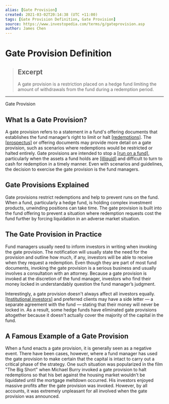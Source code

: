 ```yaml
---
alias: [Gate Provision]
created: 2021-03-02T20:14:38 (UTC +11:00)
tags: [Gate Provision Definition, Gate Provision]
source: https://www.investopedia.com/terms/g/gateprovision.asp
author: James Chen
---
```


# Gate Provision Definition

> ## Excerpt
> A gate provision is a restriction placed on a hedge fund limiting the amount of withdrawals from the fund during a redemption period.

---

Gate Provision
## What Is a Gate Provision?

A gate provision refers to a statement in a fund's offering documents that establishes the fund manager’s right to limit or halt [[redemptions]](https://www.investopedia.com/terms/r/redemption.asp). The [[prospectus]](https://www.investopedia.com/terms/p/prospectus.asp) or offering documents may provide more detail on a gate provision, such as scenarios where redemptions would be restricted or halted entirely. Gate provisions are intended to stop a [[run on a fund]](https://www.investopedia.com/terms/r/run-on-the-fund.asp), particularly when the assets a fund holds are [[illiquid]](https://www.investopedia.com/terms/i/illiquid.asp) and difficult to turn to cash for redemption in a timely manner. Even with scenarios and guidelines, the decision to exercise the gate provision is the fund managers.

## Gate Provisions Explained

Gate provisions restrict redemptions and help to prevent runs on the fund. When a fund, particularly a hedge fund, is holding complex investment products, unwinding positions can take time. The gate provision is built into the fund offering to prevent a situation where redemption requests cost the fund further by forcing liquidation in an adverse market situation.

## The Gate Provision in Practice

Fund managers usually need to inform investors in writing when invoking the gate provision. The notification will usually state the need for the provision and outline how much, if any, investors will be able to receive when they request a redemption. Even though they are part of most fund documents, invoking the gate provision is a serious business and usually involves a consultation with an attorney. Because a gate provision is invoked at the discretion of the fund manager, investors who find their money locked in understandably question the fund manager’s judgment.

Interestingly, a gate provision doesn't always affect all investors equally. [[Institutional investors]](https://www.investopedia.com/terms/i/institutionalinvestor.asp) and preferred clients may have a side letter — a separate agreement with the fund — stating that their money will never be locked in. As a result, some hedge funds have eliminated gate provisions altogether because it doesn't actually cover the majority of the capital in the fund.

## A Famous Example of a Gate Provision

When a fund enacts a gate provision, it is generally seen as a negative event. There have been cases, however, where a fund manager has used the gate provision to make certain that the capital is intact to carry out a critical phase of the strategy. One such situation was popularized in the film "The Big Short" when Michael Burry invoked a gate provision to halt redemptions so that his bet against the housing market wouldn't be liquidated until the mortgage meltdown occurred. His investors enjoyed massive profits after the gate provision was invoked. However, by all accounts, it was extremely unpleasant for all involved when the gate provision was announced.
